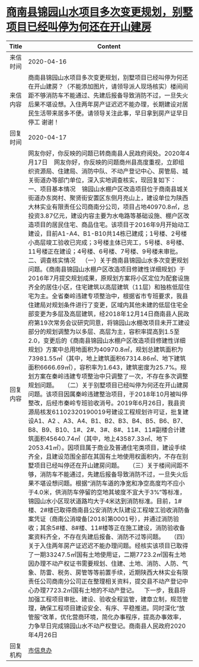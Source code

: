 # <a href="http://www.shangluo.gov.cn/zmhd/ldxxxx.jsp?urltype=leadermail.LeaderMailContentUrl&wbtreeid=1112&leadermailid=5789">商南县锦园山水项目多次变更规划，别墅项目已经叫停为何还在开山建房</a>
|Title|Content|
|:---:|---|
|来信时间|2020-04-16|
|来信内容|商南县锦园山水项目多次变更规划，别墅项目已经叫停为何还在开山建房？（不能添加图片，请领导派人现场核实）楼间间距不够消防车不能通过、先建后报备导致消防不过，一旦失火后果不堪设想。入住两年房产证迟迟不能办理，长期建设对居民生活带来居多不便。请领导关注此事，早日拿到房产证早日停工 谢谢！|
|回复时间|2020-04-17|
|回复内容|网友你好，你反映的问题已转商南县人民政府阅处。2020年4月17日    网友你好，你反映的问题商州县高度重视，立即组织资源局、住建局、消防中队、不动产登记中心、房管局、城关街道办等部门单位，深入实地调查核实，现回复如下：    一、项目基本情况    锦园山水棚户区改造项目位于商南县城关街道办东岗村、聚贤街安置区东侧月亮山上，建设单位为陕西大林实业有限责任公司商南分公司，项目占地40970.8㎡，总投资3.87亿元，建设内容主要为水电路等基础设施、棚户区改造项目的居民住宅、商品住宅。该项目于2016年9月开始动工建设，目前A1-A4、B1-B10共14栋已建成；1号楼、2号楼小高层竣工验收已完成；3号楼主体已完工，5号楼、8号楼、11号楼正在建设；4号楼、6号楼、7号楼、9号楼未审批。    二、调查核实情况    （一）关于商南县锦园山水多次变更规划问题。《商南县锦园山水棚户区改造项目修建性详细规划》于2016年7月提交规划成果，原规划方案将小区定位为配套设施齐全的居住小区，住宅建筑以高层建筑（11层）和独栋低层住宅为主。全省秦岭违建专项整治中，根据省市专班要求，我县住建局对规划条件进行了变更，区域内其他未建的低层住宅全部变更为多层及高层建筑，经2018年12月14日商南县人民政府第19次常务会议研究同意，将锦园山水棚改项目未开工建设部分的规划调整为以多层、高层为主，容积率提高到1.5至2.0，变更后的《商南县锦园山水棚户区改造项目修建性详细规划》方案中总用地面积为40970.8㎡，规划总建筑面积为73981.55㎡（其中，地上建筑面积67314.86㎡、地下建筑面积6666.69㎡），容积率为1.643，建筑密度为25.7%。规划方案在秦岭违建专项整治中只调整了一次，不存在多次调整规划问题。    （二）关于别墅项目已经叫停为何还在开山建房问题。该项目因属秦岭违建整治项目，于2018年10月被叫停整改，后经市秦岭专班验收消号。2019年6月26日，我县资源局核发61102320190019号建设工程规划许可证，批复建设A1、A2 、A3、A4、B1、B2、B3、B4、B5、B6、B7、B8、B9、B10、1#、2#、3#、8#、11#、11#副楼合计建筑面积45640.74㎡（其中，地上43587.33㎡、地下2053.41㎡）。因项目属于商业及普通住宅类项目，建设手续齐全，且建设范围全部在其国有土地使用权面积内，不存在别墅项目已经叫停还在开山建房问题。    （三）关于楼间间距不够，消防车不能通过，先建后报备导致消防不过，一旦失火后果不堪设想问题。根据“消防车道的净宽和净空高度均不应小于4.0米，供消防车停留的空地其坡度不宜大于3%”等标准，锦园山水小区现状道路均大于4米达到消防标准。目前，1#楼、2#楼已取得商南县公安消防大队建设工程竣工验收消防备案凭证（商南公消竣备[2018]第0001号），并通过消防验收；其余5#楼、8#楼、11#楼等正在施工建设，消防验收备案资料齐全，不存在先建后报备、消防不过等问题。    （四）关于入住两年房产证迟迟不能办理问题。经核实该项目已取得了一期33247.5㎡国有土地使用证，二期7723.2㎡国有土地因办理不动产权证书需要规划、住建、土地、消防、人防、气象、防雷、税务、房管等等前置手续，近期陕西大林实业有限责任公司商南分公司正在整理相关资料，提交县不动产登记中心办理7723.2㎡国有土地的不动产登记。    下一步，我县将加强工程项目审批、建设、验收全程监管，建章立制，规范管理，确保工程项目建设安全、有序、平稳推进。同时深化“放管服”改革，优化营商环境，简化办事程序，提高办事效率，力争早日完成锦园山水不动产权登记。商南县人民政府2020年4月26日|
|回复机构|<a href="../../categories/agencies/市信息办.md">市信息办</a>|
